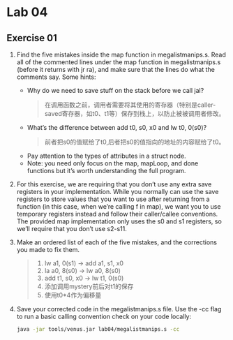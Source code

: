 # Lab 04
## Exercise 01
1) Find the five mistakes inside the map function in megalistmanips.s. Read all of the commented lines under the map function in megalistmanips.s (before it returns with jr ra), and make sure that the lines do what the comments say. Some hints:

   - Why do we need to save stuff on the stack before we call jal?
     > 在调用函数之前，调用者需要将其使用的寄存器（特别是caller-saved寄存器，如t0、t1等）保存到栈上，以防止被被调用者修改。 
   - What’s the difference between add t0, s0, x0 and lw t0, 0(s0)?
     > 前者把s0的值赋给了t0,后者把s0的值指向的地址的内容赋给了t0。
   - Pay attention to the types of attributes in a struct node.
   - Note: you need only focus on the map, mapLoop, and done functions but it’s worth understanding the full program.

2) For this exercise, we are requiring that you don’t use any extra save registers in your implementation. While you normally can use the save registers to store values that you want to use after returning from a function (in this case, when we’re calling f in map), we want you to use temporary registers instead and follow their caller/callee conventions. The provided map implementation only uses the s0 and s1 registers, so we’ll require that you don’t use s2-s11.
3) Make an ordered list of each of the five mistakes, and the corrections you made to fix them.
   > 1. lw a1, 0(s1) -> add a1, s1, x0 
   > 2. la a0, 8(s0) -> lw a0, 8(s0) 
   > 3. add t1, s0, x0 -> lw t1, 0(s0)  
   > 4. 添加调用mystery前后对t1的保存
   > 5. 使用t0*4作为偏移量
4) Save your corrected code in the megalistmanips.s file. Use the -cc flag to run a basic calling convention check on your code locally: 
   ```bash
   java -jar tools/venus.jar lab04/megalistmanips.s -cc 
   ```